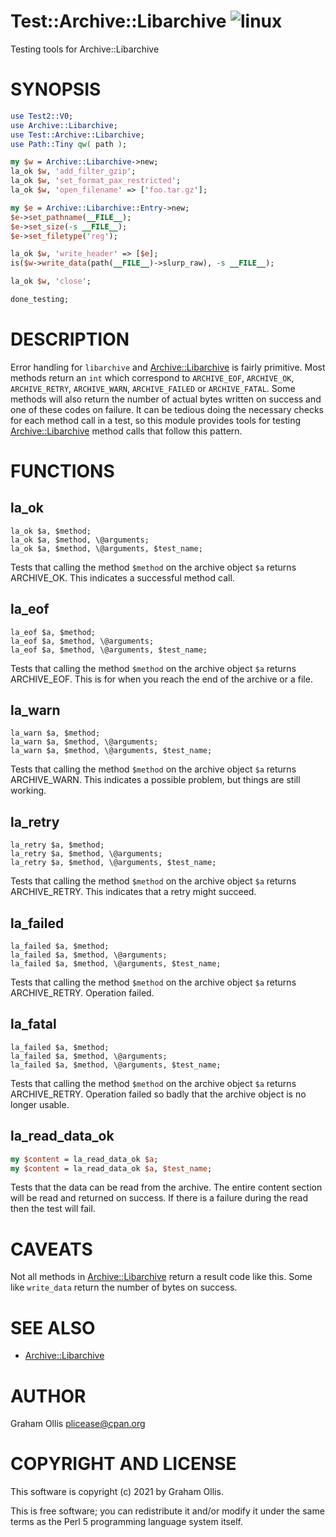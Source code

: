 # Test::Archive::Libarchive ![linux](https://github.com/uperl/Test-Archive-Libarchive/workflows/linux/badge.svg)

Testing tools for Archive::Libarchive

# SYNOPSIS

```perl
use Test2::V0;
use Archive::Libarchive;
use Test::Archive::Libarchive;
use Path::Tiny qw( path );

my $w = Archive::Libarchive->new;
la_ok $w, 'add_filter_gzip';
la_ok $w, 'set_format_pax_restricted';
la_ok $w, 'open_filename' => ['foo.tar.gz'];

my $e = Archive::Libarchive::Entry->new;
$e->set_pathname(__FILE__);
$e->set_size(-s __FILE__);
$e->set_filetype('reg');

la_ok $w, 'write_header' => [$e];
is($w->write_data(path(__FILE__)->slurp_raw), -s __FILE__);

la_ok $w, 'close';

done_testing;
```

# DESCRIPTION

Error handling for `libarchive` and [Archive::Libarchive](https://metacpan.org/pod/Archive::Libarchive) is fairly
primitive.  Most methods return an `int` which correspond to
`ARCHIVE_EOF`, `ARCHIVE_OK`, `ARCHIVE_RETRY`, `ARCHIVE_WARN`,
`ARCHIVE_FAILED` or `ARCHIVE_FATAL`.  Some methods will also
return the number of actual bytes written on success and one of
these codes on failure.  It can be tedious doing the necessary
checks for each method call in a test, so this module provides tools
for testing [Archive::Libarchive](https://metacpan.org/pod/Archive::Libarchive) method calls that follow this
pattern.

# FUNCTIONS

## la\_ok

```
la_ok $a, $method;
la_ok $a, $method, \@arguments;
la_ok $a, $method, \@arguments, $test_name;
```

Tests that calling the method `$method` on the archive object `$a` returns ARCHIVE\_OK.
This indicates a successful method call.

## la\_eof

```
la_eof $a, $method;
la_eof $a, $method, \@arguments;
la_eof $a, $method, \@arguments, $test_name;
```

Tests that calling the method `$method` on the archive object `$a` returns ARCHIVE\_EOF.
This is for when you reach the end of the archive or a file.

## la\_warn

```
la_warn $a, $method;
la_warn $a, $method, \@arguments;
la_warn $a, $method, \@arguments, $test_name;
```

Tests that calling the method `$method` on the archive object `$a` returns ARCHIVE\_WARN.
This indicates a possible problem, but things are still working.

## la\_retry

```
la_retry $a, $method;
la_retry $a, $method, \@arguments;
la_retry $a, $method, \@arguments, $test_name;
```

Tests that calling the method `$method` on the archive object `$a` returns ARCHIVE\_RETRY.
This indicates that a retry might succeed.

## la\_failed

```
la_failed $a, $method;
la_failed $a, $method, \@arguments;
la_failed $a, $method, \@arguments, $test_name;
```

Tests that calling the method `$method` on the archive object `$a` returns ARCHIVE\_RETRY.
Operation failed.

## la\_fatal

```
la_failed $a, $method;
la_failed $a, $method, \@arguments;
la_failed $a, $method, \@arguments, $test_name;
```

Tests that calling the method `$method` on the archive object `$a` returns ARCHIVE\_RETRY.
Operation failed so badly that the archive object is no longer usable.

## la\_read\_data\_ok

```perl
my $content = la_read_data_ok $a;
my $content = la_read_data_ok $a, $test_name;
```

Tests that the data can be read from the archive.  The entire content section will be read
and returned on success.  If there is a failure during the read then the test will fail.

# CAVEATS

Not all methods in [Archive::Libarchive](https://metacpan.org/pod/Archive::Libarchive) return a result code like this.  Some
like `write_data` return the number of bytes on success.

# SEE ALSO

- [Archive::Libarchive](https://metacpan.org/pod/Archive::Libarchive)

# AUTHOR

Graham Ollis <plicease@cpan.org>

# COPYRIGHT AND LICENSE

This software is copyright (c) 2021 by Graham Ollis.

This is free software; you can redistribute it and/or modify it under
the same terms as the Perl 5 programming language system itself.

